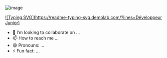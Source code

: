 ![image](https://github.com/user-attachments/assets/e83837e4-f92f-4175-a48c-acd86ad10ffc)

[![Typing SVG](https://readme-typing-svg.demolab.com/?lines=Développeur Junior)](https://git.io/typing-svg)
- 💞️ I’m looking to collaborate on ...
- 📫 How to reach me ...
- 😄 Pronouns: ...
- ⚡ Fun fact: ...

